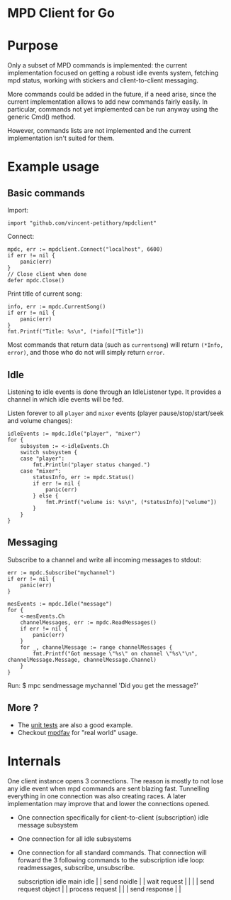 # MPD Client for Go


# Purpose

Only a subset of MPD commands is implemented: the current implementation focused
on getting a robust idle events system, fetching mpd status, working with stickers and client-to-client messaging.

More commands could be added in the future, if a need arise,
since the current implementation allows to add new commands fairly easily.
In particular, commands not yet implemented can be run anyway using the generic Cmd() method.

However, commands lists are not implemented and the current implementation isn't suited for them.

# Example usage

## Basic commands

Import:

    import "github.com/vincent-petithory/mpdclient"

Connect:

    mpdc, err := mpdclient.Connect("localhost", 6600)
    if err != nil {
        panic(err)
    }
    // Close client when done
    defer mpdc.Close()

Print title of current song:

    info, err := mpdc.CurrentSong()
    if err != nil {
        panic(err)
    }
    fmt.Printf("Title: %s\n", (*info)["Title"])

Most commands that return data (such as `currentsong`) will return `(*Info, error)`, and those who do not will simply return `error`.

## Idle

Listening to idle events is done through an IdleListener type.
It provides a channel in which idle events will be fed.

Listen forever to all `player` and `mixer` events (player pause/stop/start/seek and volume changes):

    idleEvents := mpdc.Idle("player", "mixer")
    for {
        subsystem := <-idleEvents.Ch
        switch subsystem {
        case "player":
            fmt.Println("player status changed.")
        case "mixer":
            statusInfo, err := mpdc.Status()
            if err != nil {
                panic(err)
            } else {
                fmt.Printf("volume is: %s\n", (*statusInfo)["volume"])
            }
        }
    }

## Messaging

Subscribe to a channel and write all incoming messages to stdout:

	err := mpdc.Subscribe("mychannel")
	if err != nil {
		panic(err)
	}

	mesEvents := mpdc.Idle("message")
	for {
        <-mesEvents.Ch
        channelMessages, err := mpdc.ReadMessages()
        if err != nil {
            panic(err)
        }
        for _, channelMessage := range channelMessages {
            fmt.Printf("Got message \"%s\" on channel \"%s\"\n", channelMessage.Message, channelMessage.Channel)
        }
	}

Run:
    $ mpc sendmessage mychannel 'Did you get the message?'

## More ?

* The [unit tests](client_test.go) are also a good example.
* Checkout [mpdfav](https://github.com/vincent-petithory/mpdfav) for "real world" usage.

# Internals

One client instance opens 3 connections.
The reason is mostly to not lose any idle event when mpd commands are sent blazing fast.
Tunnelling everything in one connection was also creating races.
A later implementation may improve that and lower the connections opened.

* One connection specifically for client-to-client (subscription) idle message subsystem
* One connection for all idle subsystems
* One connection for all standard commands.
  That connection will forward the 3 following commands to the subscription idle loop: readmessages, subscribe, unsubscribe.

    subscription idle	main					idle
    |					| send noidle			|
    | wait request		|						|
    |					| send request object	|
    | process request	|						|
    | send response		|						|


